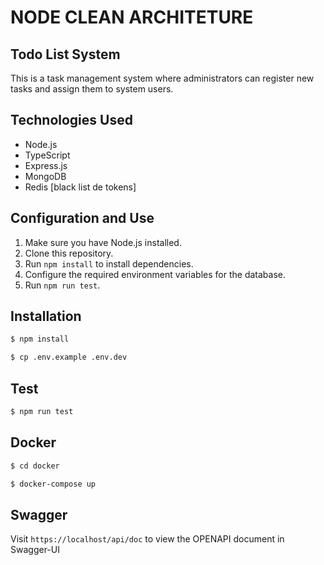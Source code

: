 # NODE CLEAN ARCHITETURE

## Todo List System

This is a task management system where administrators can register new tasks and assign them to system users.

## Technologies Used

- Node.js
- TypeScript
- Express.js
- MongoDB
- Redis [black list de tokens]

## Configuration and Use

1. Make sure you have Node.js installed.
2. Clone this repository.
3. Run `npm install` to install dependencies.
4. Configure the required environment variables for the database.
5. Run `npm run test`.

## Installation

```sh
$ npm install
```

```sh
$ cp .env.example .env.dev
```

## Test

```sh
$ npm run test
```

## Docker

```sh
$ cd docker
```

```sh
$ docker-compose up
```

## Swagger

Visit `https://localhost/api/doc` to view the OPENAPI document in Swagger-UI
